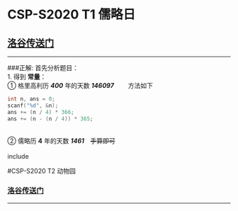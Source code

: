 # CSP-S2020 T1 儒略日
## [洛谷传送门](https://www.luogu.com.cn/problem/P7075)
___
###正解:
首先分析题目：
<br> 1. 得到 __常量__：
<br>① 格里高利历 ___400___ 年的天数 ___146097___
　　方法如下
 ```c++
int n, ans = 0;
scanf("%d", &n);
ans += (n / 4) * 366;
ans += (n - (n / 4)) * 365;
  ```
<br>② 儒略历 __4__ 年的天数 ___1461___　~~手算即可~~
<br>
<br>include

#CSP-S2020 T2 动物园
### [洛谷传送门](https://www.luogu.com.cn/problem/P7076)
___
###


